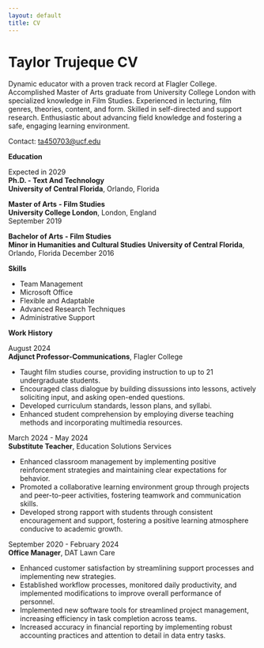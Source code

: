 ```yaml
---
layout: default
title: CV
---
```

# Taylor Trujeque CV

Dynamic educator with a proven track record at Flagler College. Accomplished Master of Arts graduate from University College London with specialized knowledge in Film Studies. Experienced in lecturing, film genres, theories, content, and 
form. Skilled in self-directed and support research. Enthusiastic about advancing field knowledge and fostering a safe, engaging learning environment.  

Contact: ta450703@ucf.edu
                                                  

**Education**</u>                                                                        

Expected in 2029                                    
**Ph.D. - Text And Technology**               
**University of Central Florida**, Orlando, Florida   

**Master of Arts** **- Film Studies**             
**University College London**, London, England    
September 2019                               
  
**Bachelor of Arts** **- Film Studies**  
**Minor in Humanities and Cultural Studies**
**University of Central Florida**, Orlando, Florida
December 2016    

**Skills**                                                                          
- Team Management
- Microsoft Office
- Flexible and Adaptable
- Advanced Research Techniques
- Administrative Support

**Work History** 

 August 2024                               
**Adjunct Professor-Communications**,
Flagler College                                          

- Taught film studies course, providing instruction to up to 21 undergraduate students.               
- Encouraged class dialogue by building dissussions into lessons, actively soliciting input, and asking open-ended questions.                     
- Developed curriculum standards, lesson plans, and syllabi.                                 
- Enhanced student comprehension by employing diverse teaching methods and incorporating multimedia resources.                             

March 2024 - May 2024             
**Substitute Teacher**, Education Solutions Services

- Enhanced classroom management by implementing positive reinforcement strategies and maintaining clear expectations for behavior.                 
- Promoted a collaborative learning environment group through projects and peer-to-peer activities, fostering teamwork and communication skills.                                             
- Developed strong rapport with students through  consistent encouragement and support, fostering a positive learning atmosphere conducive to academic growth.                                                                                                                             

September 2020 - February 2024                      
**Office Manager**, DAT Lawn Care            

- Enhanced customer satisfaction by streamlining support processes and implementing new strategies. 
- Established workflow processes, monitored daily productivity, and implemented modifications to improve overall performance of personnel.                      
- Implemented new software tools for streamlined project management, increasing efficiency in task completion across teams.                          
- Increased accuracy in financial reporting by implementing robust accounting practices and attention to detail in data entry tasks.           
